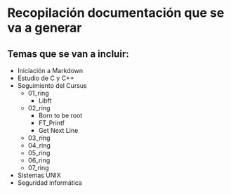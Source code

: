 
# Recopilación documentación que se va a generar

## Temas que se van a incluir:

- Iniciación a Markdown
- Estudio de C y C++
- Seguimiento del Cursus
	- 01_ring
		- Libft
	- 02_ring
		- Born to be root
		- FT_Printf
		- Get Next Line
	- 03_ring
	- 04_ring
	- 05_ring
	- 06_ring
	- 07_ring
- Sistemas UNIX
- Seguridad informática